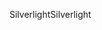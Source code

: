 <span data-ttu-id="2ea5c-101">Silverlight</span><span class="sxs-lookup"><span data-stu-id="2ea5c-101">Silverlight</span></span>
